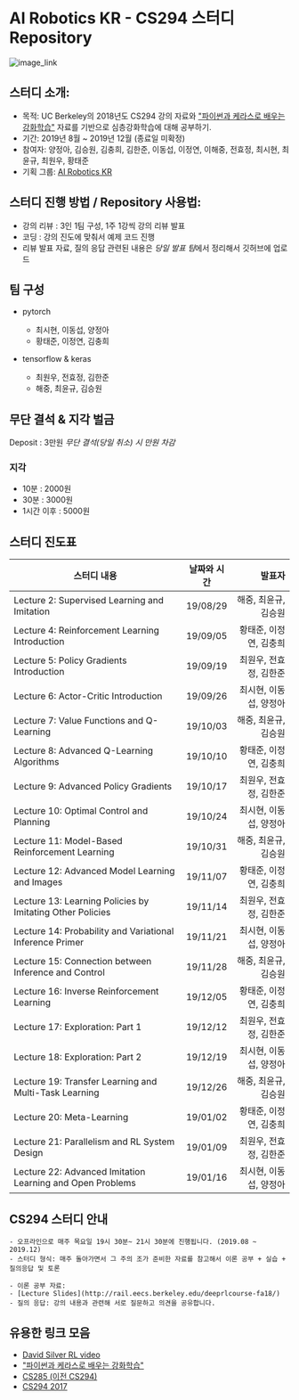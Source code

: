 # AI Robotics KR - CS294 스터디 Repository

![image_link](https://github.com/ai-robotics-kr/CS294_Study/blob/master/UCBerkeley_Logo.png?raw=true)
## 스터디 소개:
- 목적: UC Berkeley의 2018년도 CS294 강의 자료와 ["파이썬과 케라스로 배우는 강화학습"](https://wikibook.co.kr/reinforcement-learning/) 자료를 기반으로 심층강화학습에 대해 공부하기.
- 기간: 2019년 8월 ~ 2019년 12월 (종료일 미확정)
- 참여자: 양정아, 김승원, 김충희, 김한준, 이동섭, 이정연, 이해중, 전효정, 최시현, 최윤규, 최원우, 황태준
- 기획 그룹: [AI Robotics KR](https://www.facebook.com/groups/airoboticskr/)

## 스터디 진행 방법 / Repository 사용법:
- 강의 리뷰 : 3인 1팀 구성, 1주 1강씩 강의 리뷰 발표
- 코딩 : 강의 진도에 맞춰서 예제 코드 진행
- 리뷰 발표 자료, 질의 응답 관련된 내용은 *당일 발표 팀*에서 정리해서 깃허브에 업로드

## 팀 구성
- pytorch
    - 최시현, 이동섭, 양정아
    - 황태준, 이정연, 김충희

- tensorflow & keras
    - 최원우, 전효정, 김한준
    - 해중, 최윤규, 김승원

## 무단 결석 & 지각 벌금
Deposit : 3만원
*무단 결석(당일 취소) 시 만원 차감*
### 지각
- 10분 : 2000원
- 30분 : 3000원
- 1시간 이후 : 5000원

## 스터디 진도표
|          스터디 내용         |   날짜와 시간     | 발표자 |
| -------------------------- |:---------------:|-----:|
| Lecture 2: Supervised Learning and Imitation | 19/08/29 |  해중, 최윤규, 김승원  |
| Lecture 4: Reinforcement Learning Introduction | 19/09/05 | 황태준, 이정연, 김충희 |
| Lecture 5: Policy Gradients Introduction | 19/09/19 | 최원우, 전효정, 김한준 |
| Lecture 6: Actor-Critic Introduction | 19/09/26 | 최시현, 이동섭, 양정아 |
| Lecture 7: Value Functions and Q-Learning | 19/10/03 | 해중, 최윤규, 김승원 |
| Lecture 8: Advanced Q-Learning Algorithms | 19/10/10 | 황태준, 이정연, 김충희 |
| Lecture 9: Advanced Policy Gradients | 19/10/17 | 최원우, 전효정, 김한준 |
| Lecture 10: Optimal Control and Planning | 19/10/24 | 최시현, 이동섭, 양정아 |
| Lecture 11: Model-Based Reinforcement Learning | 19/10/31 | 해중, 최윤규, 김승원 |
| Lecture 12: Advanced Model Learning and Images | 19/11/07 | 황태준, 이정연, 김충희 |
| Lecture 13: Learning Policies by Imitating Other Policies | 19/11/14 | 최원우, 전효정, 김한준 |
| Lecture 14: Probability and Variational Inference Primer | 19/11/21 | 최시현, 이동섭, 양정아 |
| Lecture 15: Connection between Inference and Control | 19/11/28 | 해중, 최윤규, 김승원 |
| Lecture 16: Inverse Reinforcement Learning | 19/12/05 | 황태준, 이정연, 김충희 |
| Lecture 17: Exploration: Part 1 | 19/12/12 | 최원우, 전효정, 김한준 |
| Lecture 18: Exploration: Part 2 | 19/12/19 | 최시현, 이동섭, 양정아 |
| Lecture 19: Transfer Learning and Multi-Task Learning | 19/12/26 | 해중, 최윤규, 김승원 |
| Lecture 20: Meta-Learning| 19/01/02 | 황태준, 이정연, 김충희 |
| Lecture 21: Parallelism and RL System Design | 19/01/09 | 최원우, 전효정, 김한준 |
| Lecture 22: Advanced Imitation Learning and Open Problems| 19/01/16 | 최시현, 이동섭, 양정아 |

## CS294 스터디 안내
```
- 오프라인으로 매주 목요일 19시 30분~ 21시 30분에 진행됩니다. (2019.08 ~ 2019.12)
- 스터디 형식: 매주 돌아가면서 그 주의 조가 준비한 자료를 참고해서 이론 공부 + 실습 + 질의응답 및 토론 
```
```
- 이론 공부 자료: 
- [Lecture Slides](http://rail.eecs.berkeley.edu/deeprlcourse-fa18/)
- 질의 응답: 강의 내용과 관련해 서로 질문하고 의견을 공유합니다.
```
## 유용한 링크 모음
- [David Silver RL video](https://www.youtube.com/watch?v=2pWv7GOvuf0)
- ["파이썬과 케라스로 배우는 강화학습"](https://wikibook.co.kr/reinforcement-learning/)
- [CS285 (이전 CS294)](http://rail.eecs.berkeley.edu/deeprlcourse/)
- [CS294 2017](http://rail.eecs.berkeley.edu/deeprlcourse-fa17/index.html)
